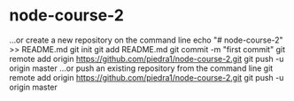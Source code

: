 # node-course-2
…or create a new repository on the command line
echo "# node-course-2" >> README.md
git init
git add README.md
git commit -m "first commit"
git remote add origin https://github.com/piedra1/node-course-2.git
git push -u origin master
…or push an existing repository from the command line
git remote add origin https://github.com/piedra1/node-course-2.git
git push -u origin master
